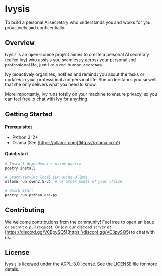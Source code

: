# Ivysis
To build a personal AI secretary who understands you and works for you proactively and confidentially.

## Overview
Ivysis is an open-source project aimed to create a personal AI secretary (called Ivy) who assists you seamlessly across your personal and professional life, just like a real human-secretary.

Ivy proactively organizes, notifies and reminds you about the tasks or updates in your professional and personal life. She understands you so well that she only delivers what you need to know.

More importantly, Ivy runs totally on your machine to ensure privacy, so you can feel free to chat with Ivy for anything.

## Getting Started
#### Prerequisites
* Python 3.12+
* Ollama (See [https://ollama.com](https://ollama.com))

#### Quick start
```bash
# Install dependencies using poetry
poetry install

# Start serving local LLM using Ollama
ollama run qwen2.5-3b  # or other model of your choice

# Quick Start
poetry run python app.py
```

## Contributing

We welcome contributions from the community!
Feel free to open an issue or submit a pull request.
Or join our discord server at [https://discord.gg/VCBpySQ5](https://discord.gg/VCBpySQ5) to chat with us.

## License
Ivysis is licensed under the AGPL-3.0 license. See the [LICENSE](LICENSE) file for more details.
